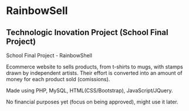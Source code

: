# RainbowSell


## Technologic Inovation Project (School Final Project)


School Final Project - RainbowShell

Ecommerce website to sells products, from t-shirts to mugs, with stamps drawn by independent artists. Their effort is converted into an amount of money for each product sold (comissions).

Made using PHP, MySQL, HTML(CSS/Bootstrap), JavaScript/JQuery.

No financial purposes yet (focus on being approved), might use it later.
